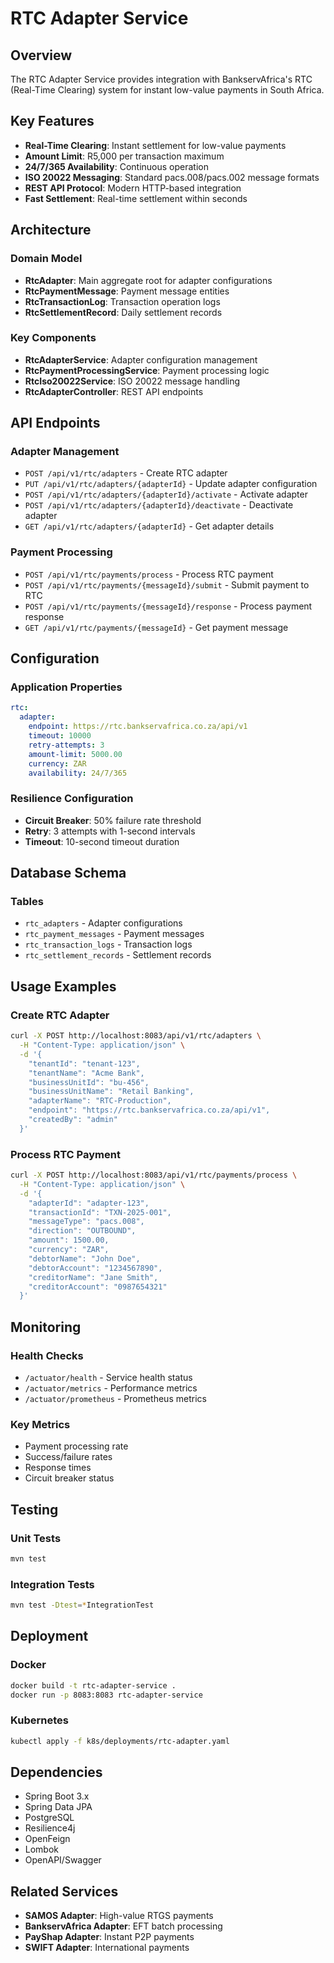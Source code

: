 # RTC Adapter Service

## Overview

The RTC Adapter Service provides integration with BankservAfrica's RTC (Real-Time Clearing) system for instant low-value payments in South Africa.

## Key Features

- **Real-Time Clearing**: Instant settlement for low-value payments
- **Amount Limit**: R5,000 per transaction maximum
- **24/7/365 Availability**: Continuous operation
- **ISO 20022 Messaging**: Standard pacs.008/pacs.002 message formats
- **REST API Protocol**: Modern HTTP-based integration
- **Fast Settlement**: Real-time settlement within seconds

## Architecture

### Domain Model
- **RtcAdapter**: Main aggregate root for adapter configurations
- **RtcPaymentMessage**: Payment message entities
- **RtcTransactionLog**: Transaction operation logs
- **RtcSettlementRecord**: Daily settlement records

### Key Components
- **RtcAdapterService**: Adapter configuration management
- **RtcPaymentProcessingService**: Payment processing logic
- **RtcIso20022Service**: ISO 20022 message handling
- **RtcAdapterController**: REST API endpoints

## API Endpoints

### Adapter Management
- `POST /api/v1/rtc/adapters` - Create RTC adapter
- `PUT /api/v1/rtc/adapters/{adapterId}` - Update adapter configuration
- `POST /api/v1/rtc/adapters/{adapterId}/activate` - Activate adapter
- `POST /api/v1/rtc/adapters/{adapterId}/deactivate` - Deactivate adapter
- `GET /api/v1/rtc/adapters/{adapterId}` - Get adapter details

### Payment Processing
- `POST /api/v1/rtc/payments/process` - Process RTC payment
- `POST /api/v1/rtc/payments/{messageId}/submit` - Submit payment to RTC
- `POST /api/v1/rtc/payments/{messageId}/response` - Process payment response
- `GET /api/v1/rtc/payments/{messageId}` - Get payment message

## Configuration

### Application Properties
```yaml
rtc:
  adapter:
    endpoint: https://rtc.bankservafrica.co.za/api/v1
    timeout: 10000
    retry-attempts: 3
    amount-limit: 5000.00
    currency: ZAR
    availability: 24/7/365
```

### Resilience Configuration
- **Circuit Breaker**: 50% failure rate threshold
- **Retry**: 3 attempts with 1-second intervals
- **Timeout**: 10-second timeout duration

## Database Schema

### Tables
- `rtc_adapters` - Adapter configurations
- `rtc_payment_messages` - Payment messages
- `rtc_transaction_logs` - Transaction logs
- `rtc_settlement_records` - Settlement records

## Usage Examples

### Create RTC Adapter
```bash
curl -X POST http://localhost:8083/api/v1/rtc/adapters \
  -H "Content-Type: application/json" \
  -d '{
    "tenantId": "tenant-123",
    "tenantName": "Acme Bank",
    "businessUnitId": "bu-456",
    "businessUnitName": "Retail Banking",
    "adapterName": "RTC-Production",
    "endpoint": "https://rtc.bankservafrica.co.za/api/v1",
    "createdBy": "admin"
  }'
```

### Process RTC Payment
```bash
curl -X POST http://localhost:8083/api/v1/rtc/payments/process \
  -H "Content-Type: application/json" \
  -d '{
    "adapterId": "adapter-123",
    "transactionId": "TXN-2025-001",
    "messageType": "pacs.008",
    "direction": "OUTBOUND",
    "amount": 1500.00,
    "currency": "ZAR",
    "debtorName": "John Doe",
    "debtorAccount": "1234567890",
    "creditorName": "Jane Smith",
    "creditorAccount": "0987654321"
  }'
```

## Monitoring

### Health Checks
- `/actuator/health` - Service health status
- `/actuator/metrics` - Performance metrics
- `/actuator/prometheus` - Prometheus metrics

### Key Metrics
- Payment processing rate
- Success/failure rates
- Response times
- Circuit breaker status

## Testing

### Unit Tests
```bash
mvn test
```

### Integration Tests
```bash
mvn test -Dtest=*IntegrationTest
```

## Deployment

### Docker
```bash
docker build -t rtc-adapter-service .
docker run -p 8083:8083 rtc-adapter-service
```

### Kubernetes
```bash
kubectl apply -f k8s/deployments/rtc-adapter.yaml
```

## Dependencies

- Spring Boot 3.x
- Spring Data JPA
- PostgreSQL
- Resilience4j
- OpenFeign
- Lombok
- OpenAPI/Swagger

## Related Services

- **SAMOS Adapter**: High-value RTGS payments
- **BankservAfrica Adapter**: EFT batch processing
- **PayShap Adapter**: Instant P2P payments
- **SWIFT Adapter**: International payments
